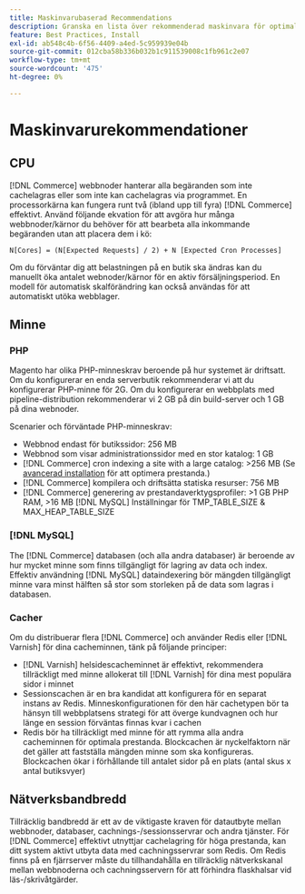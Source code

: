 ```yaml
---
title: Maskinvarubaserad Recommendations
description: Granska en lista över rekommenderad maskinvara för optimala prestanda vid driftsättning av Adobe Commerce och Magento Open Source.
feature: Best Practices, Install
exl-id: ab548c4b-6f56-4409-a4ed-5c959939e04b
source-git-commit: 012cba58b336b032b1c911539008c1fb961c2e07
workflow-type: tm+mt
source-wordcount: '475'
ht-degree: 0%

---
```


# Maskinvarurekommendationer

## CPU

[!DNL Commerce] webbnoder hanterar alla begäranden som inte cachelagras eller som inte kan cachelagras via programmet. En processorkärna kan fungera runt två (ibland upp till fyra) [!DNL Commerce] effektivt. Använd följande ekvation för att avgöra hur många webbnoder/kärnor du behöver för att bearbeta alla inkommande begäranden utan att placera dem i kö:

```
N[Cores] = (N[Expected Requests] / 2) + N [Expected Cron Processes]
```

Om du förväntar dig att belastningen på en butik ska ändras kan du manuellt öka antalet webnoder/kärnor för en aktiv försäljningsperiod. En modell för automatisk skalförändring kan också användas för att automatiskt utöka webblager.

## Minne

### PHP

Magento har olika PHP-minneskrav beroende på hur systemet är driftsatt.  Om du konfigurerar en enda serverbutik rekommenderar vi att du konfigurerar PHP-minne för 2G.  Om du konfigurerar en webbplats med pipeline-distribution rekommenderar vi 2 GB på din build-server och 1 GB på dina webnoder.

Scenarier och förväntade PHP-minneskrav:

* Webbnod endast för butikssidor: 256 MB
* Webbnod som visar administrationssidor med en stor katalog: 1 GB
* [!DNL Commerce] cron indexing a site with a large catalog: >256 MB (Se [avancerad installation](../performance/advanced-setup.md) för att optimera prestanda.)
* [!DNL Commerce] kompilera och driftsätta statiska resurser: 756 MB
* [!DNL Commerce] generering av prestandaverktygsprofiler: >1 GB PHP RAM, >16 MB [!DNL MySQL] Inställningar för TMP_TABLE_SIZE &amp; MAX_HEAP_TABLE_SIZE

### [!DNL MySQL]

The [!DNL Commerce] databasen (och alla andra databaser) är beroende av hur mycket minne som finns tillgängligt för lagring av data och index. Effektiv användning [!DNL MySQL] dataindexering bör mängden tillgängligt minne vara minst hälften så stor som storleken på de data som lagras i databasen.

### Cacher

Om du distribuerar flera [!DNL Commerce] och använder Redis eller [!DNL Varnish] för dina cacheminnen, tänk på följande principer:

* [!DNL Varnish] helsidescacheminnet är effektivt, rekommendera tillräckligt med minne allokerat till [!DNL Varnish] för dina mest populära sidor i minnet
* Sessionscachen är en bra kandidat att konfigurera för en separat instans av Redis.  Minneskonfigurationen för den här cachetypen bör ta hänsyn till webbplatsens strategi för att överge kundvagnen och hur länge en session förväntas finnas kvar i cachen
* Redis bör ha tillräckligt med minne för att rymma alla andra cacheminnen för optimala prestanda.  Blockcachen är nyckelfaktorn när det gäller att fastställa mängden minne som ska konfigureras.  Blockcachen ökar i förhållande till antalet sidor på en plats (antal skus x antal butiksvyer)

## Nätverksbandbredd

Tillräcklig bandbredd är ett av de viktigaste kraven för datautbyte mellan webbnoder, databaser, cachnings-/sessionsservrar och andra tjänster. För [!DNL Commerce] effektivt utnyttjar cachelagring för höga prestanda, kan ditt system aktivt utbyta data med cachningsservrar som Redis. Om Redis finns på en fjärrserver måste du tillhandahålla en tillräcklig nätverkskanal mellan webbnoderna och cachningsservern för att förhindra flaskhalsar vid läs-/skrivåtgärder.
